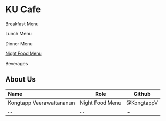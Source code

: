# KU Cafe

Breakfast Menu

Lunch Menu

Dinner Menu

[Night Food Menu](Menu.md##night-food-menu)

Beverages

## About Us

| Name      | Role      | Github   |
|:----------|-----------|----------|
| Kongtapp Veerawattananun | Night Food Menu | @KongtappV |
| ...       | ...       | ...      |
